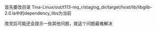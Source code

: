 首先要改目录
Tina-Linux/out/t113-mq_r/staging_dir/target/host/lib/libglib-2.0.la中的dependency_libs为当前

改完后可能还会提示一些其他问题，就这个问题最难解决